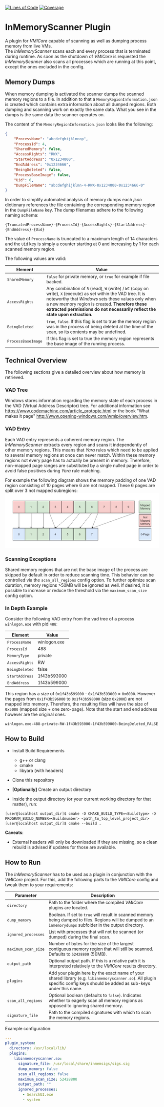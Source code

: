 [![Lines of Code](https://sonarcloud.io/api/project_badges/measure?project=gdatasoftwareag_inmemory&metric=ncloc)](https://sonarcloud.io/summary/new_code?id=gdatasoftwareag_inmemory)
[![Coverage](https://sonarcloud.io/api/project_badges/measure?project=gdatasoftwareag_inmemory&metric=coverage)](https://sonarcloud.io/summary/new_code?id=gdatasoftwareag_inmemory)

# InMemoryScanner Plugin

A plugin for _VMICore_ capable of scanning as well as dumping process memory from live VMs.\
The _InMemoryScanner_ scans each and every process that is terminated during runtime.
As soon as the shutdown of _VMICore_ is requested the _InMemoryScanner_ also scans all processes which are running at this point, except the ones excluded in the config.

## Memory Dumps

When memory dumping is activated the scanner dumps the scanned memory regions to a file. In addition to that a `MemoryRegionInformation.json` is created which contains extra information about all dumped regions.
Both dumping and scanning work on exactly the same data. What you see in the dumps is the same data the scanner operates on.

The content of the `MemoryRegionInformation.json` looks like the following:

```json
{
    "ProcessName": "abcdefghijklmnop",
    "ProcessId": 4,
    "SharedMemory": false,
    "AccessRights": "RWX",
    "StartAddress": "0x1234000",
    "EndAddress": "0x1234666",
    "BeingDeleted": false,
    "ProcessBaseImage": false,
    "Uid": 0,
    "DumpFileName": "abcdefghijklmn-4-RWX-0x1234000-0x1234666-0"
}
```

In order to simplify automated analysis of memory dumps each _json_ dictionary references the file containing the corresponding memory region in the `DumpFileName` key.
The dump filenames adhere to the following naming schema:

```console
{TruncatedProcessName}-{ProcessId}-{AccessRights}-{StartAddress}-{EndAddress}-{Uid}
```

The value of `ProcessName` is truncated to a maximum length of 14 characters and the `Uid` key is simply a counter starting at 0 and increasing by 1 for each scanned memory region.

The following values are valid:

| Element            | Value                                                                                                                                                                                                                                                                                                    |
| ------------------ | -------------------------------------------------------------------------------------------------------------------------------------------------------------------------------------------------------------------------------------------------------------------------------------------------------- |
| `SharedMemory`     | `false` for private memory, or `true` for example if file backed.                                                                                                                                                                                                                                        |
| `AccessRights`     | Any combination of `R` (read), `W` (write) / `WC` (copy on write), `X` (execute) as set within the VAD tree. It is noteworthy that _Windows_ sets these values only when a new memory region is created. **Therefore these extracted permissions do not necessarily reflect the state upon extraction.** |
| `BeingDeleted`     | `true`, `false`. If this flag is set to true the memory region was in the process of being deleted at the time of the scan, so its contents may be undefined.                                                                                                                                            |
| `ProcessBaseImage` | If this flag is set to true the memory region represents the base image of the running process.                                                                                                                                                                                                          |

## Technical Overview

The following sections give a detailed overview about how memory is retrieved.

### VAD Tree

Windows stores information regarding the memory state of each process in the VAD (Virtual Address Descriptor) tree.
For additional information see <https://www.codemachine.com/article_protopte.html> or the book "What makes it page" <http://www.opening-windows.com/wmip/overview.htm>.

### VAD Entry

Each VAD entry represents a coherent memory region.
The _InMemoryScanner_ extracts every region and scans it independently of other memory regions.
This means that _Yara_ rules which need to be applied to several memory regions at once can never match.
Within these memory regions not every page has to actually be present in memory. Therefore, non-mapped page ranges are substituted by
a single nulled page in order to avoid false positives during _Yara_ rule matching.

For example the following diagram shows the memory padding of one VAD region consisting of 10 pages where 6 are not mapped. These 6 pages are split over 3 not mapped subregions:
![alt text](InMemoryScannerRegionPadding.jpg "Padding of unmapped memory.")

### Scanning Exceptions

Shared memory regions that are not the base image of the process are skipped by default in order to reduce scanning time.
This behavior can be controlled via the `scan_all_regions` config option.
To further optimize scan duration, memory regions >50MB will be ignored as well.
If desired, it is possible to increase or reduce the threshold via the `maximum_scan_size` config option.

### In Depth Example

Consider the following VAD entry from the vad tree of a process `winlogon.exe` with pid `488`:

| Element        | Value        |
| -------------- | ------------ |
| `ProcessName`  | winlogon.exe |
| `ProcessId`    | 488          |
| `MemoryType`   | private      |
| `AccessRights` | RW           |
| `BeingDeleted` | false        |
| `StartAddress` | 1f43b593000  |
| `EndAddress`   | 1f43b599000  |

This region has a size of `0x1f43b599000` - `0x1f43b593000` = `0x6000`.
However the pages from `0x1f43b596000` to `0x1f43b598000` (size `0x2000`) are not mapped into memory.
Therefore, the resulting files will have the size of `0x5000` (mapped size + one zero-page). Note that the start and end address however are the original ones.

```console
winlogon.exe-488-private-RW-1f43b593000-1f43b599000-BeingDeleted_FALSE
```

## How to Build

-   Install Build Requirements

    -   g++ or clang
    -   cmake
    -   libyara (with headers)

-   Clone this repository

-   **\[Optionally]** Create an output directory

-   Inside the output directory (or your current working directory for that matter), run:

```console
[user@localhost output_dir]$ cmake -D CMAKE_BUILD_TYPE=<Buildtype> -D PROGRAM_BUILD_NUMBER=<Buildnumber> <path_to_top_level_project_dir>
[user@localhost output_dir]$ cmake --build .
```

**Caveats**:

-   External headers will only be downloaded if they are missing, so a clean rebuild is advised
    if updates for those are available.

## How to Run

The _InMemoryScanner_ has to be used as a plugin in conjunction with the _VMICore_ project.
For this, add the following parts to the _VMICore_ config and tweak them to your requirements:

| Parameter           | Description                                                                                                                                                                |
| ------------------- | -------------------------------------------------------------------------------------------------------------------------------------------------------------------------- |
| `directory`         | Path to the folder where the compiled _VMICore_ plugins are located.                                                                                                       |
| `dump_memory`       | Boolean. If set to `true` will result in scanned memory being dumped to files. Regions will be dumped to an `inmemorydumps` subfolder in the output directory.             |
| `ignored_processes` | List with processes that will not be scanned (or dumped) during the final scan.                                                                                            |
| `maximum_scan_size` | Number of bytes for the size of the largest contiguous memory region that will still be scanned. Defaults to `52428800` (50MB).                                            |
| `output_path`       | Optional output path. If this is a relative path it is interpreted relatively to the _VMICore_ results directory.                                                          |
| `plugins`           | Add your plugin here by the exact name of your shared library (e.g. `libinmemoryscanner.so`). All plugin specific config keys should be added as sub-keys under this name. |
| `scan_all_regions`  | Optional boolean (defaults to `false`). Indicates whether to eagerly scan all memory regions as opposed to ignoring shared memory.                                         |
| `signature_file`    | Path to the compiled signatures with which to scan the memory regions.                                                                                                     |

Example configuration:

```yaml
---
plugin_system:
  directory: /usr/local/lib/
  plugins:
    libinmemoryscanner.so:
      signature_file: /usr/local/share/inmemsigs/sigs.sig
      dump_memory: false
      scan_all_regions: false
      maximum_scan_size: 52428800
      output_path: ""
      ignored_processes:
        - SearchUI.exe
        - system
```
